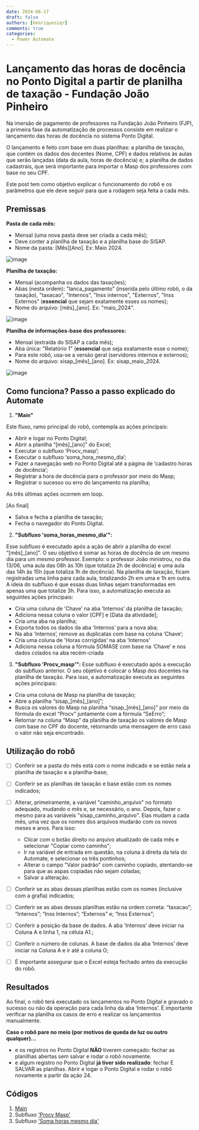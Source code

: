 ```yaml
---
date: 2024-06-17
draft: false
authors: [henriquesiqr]
comments: true
categories:
  - Power Automate
---
```


# Lançamento das horas de docência no Ponto Digital a partir de planilha de taxação - Fundação João Pinheiro

Na imersão de pagamento de professores na Fundação João Pinheiro (FJP), a primeira fase da automatização de processos consiste em realizar o lançamento das horas de docência no sistema Ponto Digital.

O lançamento é feito com base em duas planilhas: a planilha de taxação, que contém os dados dos docentes (Nome, CPF) e dados relativos às aulas que serão lançadas (data da aula, horas de docência) e; a planilha de dados cadastrais, que será importante para importar o Masp dos professores com base no seu CPF.  
 
<!-- more -->

Este post tem como objetivo explicar o funcionamento do robô e os parâmetros que ele deve seguir para que a rodagem seja feita a cada mês. 

## Premissas
**Pasta de cada mês:** 

- Mensal (uma nova pasta deve ser criada a cada mês); 
- Deve conter a planilha de taxação e a planilha base do SISAP. 
- Nome da pasta: [Mês][Ano]. Ex: Maio 2024.

![image](https://github.com/automatiza-mg/automatizacoes/assets/146127524/6764b28d-5d04-4c89-bd72-673cf145d2c1)

**Planilha de taxação:**

<!-- more -->
- Mensal (acompanha os dados das taxações);
- Abas (nesta ordem): "lanca_pagamento" (inserida pelo último robô, o da taxação), "taxacao", "Internos", "Inss internos", "Externos", "Inss Externos" (**essencial** que sejam exatamente esses os nomes);
- Nome do arquivo: [mês]_[ano]. Ex: "maio_2024". 

![image]()

**Planilha de informações-base dos professores:**

- Mensal (extraída do SISAP a cada mês);
- Aba única: "Relatório 1" (**essencial** que seja exatamente esse o nome);
- Para este robô, usa-se a versão geral (servidores internos e externos);
- Nome do arquivo: sisap_[mês]_[ano]. Ex: sisap_maio_2024.

![image](https://github.com/automatiza-mg/automatizacoes/assets/146127524/80d5cc9a-d437-455d-be77-f8b6866c5a22)

## Como funciona? Passo a passo explicado do Automate

1. **"Main"**

Este fluxo, ramo principal do robô, contempla as ações principais:  

- Abrir e logar no Ponto Digital; 
- Abrir a planilha “[mês]_[ano]” do Excel; 
- Executar o subfluxo ‘Procv_masp’; 
- Executar o subfluxo ‘soma_hora_mesmo_dia’; 
- Fazer a navegação web no Ponto Digital até a página de ‘cadastro horas de docência’; 
- Registrar a hora de docência para o professor por meio do Masp; 
- Registrar o sucesso ou erro do lançamento na planilha; 
  
As três últimas ações ocorrem em loop. 

[Ao final] 
- Salva e fecha a planilha de taxação; 
- Fecha o navegador do Ponto Digital.

2. **"Subfluxo 'soma_horas_mesmo_dia'":**

Esse subfluxo é executado após a ação de abrir a planilha do excel “[mês]_[ano]”. O seu objetivo é somar as horas de docência de um mesmo dia para um mesmo professor. Exemplo: o professor João ministrou, no dia 13/06, uma aula das 08h às 10h (que totaliza 2h de docência) e uma aula das 14h às 15h (que totaliza 1h de docência). Na planilha de taxação, ficam registradas uma linha para cada aula, totalizando 2h em uma e 1h em outra. A ideia do subfluxo é que essas duas linhas sejam transformadas em apenas uma que totalize 3h. 
Para isso, a automatização executa as seguintes ações principais:

- Cria uma coluna de 'Chave’ na aba ‘Internos’ da planilha de taxação; 
- Adiciona nessa coluna o valor [CPF] e [Data da atividade]; 
- Cria uma aba na planilha; 
- Exporta todos os dados da aba ‘Internos’ para a nova aba; 
- Na aba ‘Internos’, remove as duplicatas com base na coluna ‘Chave’; 
- Cria uma coluna de 'Horas corrigidas’ na aba ‘Internos’ 
- Adiciona nessa coluna a fórmula SOMASE com base na ‘Chave’ e nos dados colados na aba recém-criada 

3. **"Subfluxo 'Procv_masp'":**
Esse subfluxo é executado após a execução do subfluxo anterior. O seu objetivo é colocar o Masp dos docentes na planilha de taxação. Para isso, a automatização executa as seguintes ações principais: 

- Cria uma coluna de Masp na planilha de taxação; 
- Abre a planilha “sisap_[mês]_[ano]”;
- Busca os valores do Masp na planilha “sisap_[mês]_[ano]” por meio da fórmula do excel “Procv” juntamente com a fórmula “SeErro”; 
- Retornar na coluna “Masp” da planilha de taxação os valores de Masp com base no CPF do docente, retornando uma mensagem de erro caso o valor não seja encontrado. 

## Utilização do robô

- [ ] Conferir se a pasta do mês está com o nome indicado e se estão nela a planilha de taxação e a planilha-base;
- [ ] Conferir se as planilhas de taxação e base estão com os nomes indicados;
- [ ] Alterar, primeiramente, a variável "caminho_arquivo" no formato adequado, mudando o mês e, se necessário, o ano. Depois, fazer o mesmo para as variáveis "sisap_caminho_arquivo". Elas mudam a cada mês, uma vez que os nomes dos arquivos mudarão com os novos meses e anos. Para isso:
    - Clicar com o botão direito no arquivo atualizado de cada mês e selecionar "Copiar como caminho"; 
    - Ir na variável de entrada em questão, na coluna à direita da tela do Automate, e selecionar os três pontinhos;
    - Alterar o campo "Valor padrão" com caminho copiado, atentando-se para que as aspas copiadas não sejam coladas; 
    - Salvar a alteração.    

- [ ] Conferir se as abas dessas planilhas estão com os nomes (inclusive com a grafia) indicados;
- [ ] Conferir se as abas dessas planilhas estão na ordem correta: “taxacao”; “Internos”; “Inss Internos”; “Externos” e; “Inss Externos”; 
- [ ] Conferir a posição da base de dados. A aba ‘Internos’ deve iniciar na Coluna A e linha 1, na célula A1.; 
- [ ] Conferir o número de colunas. A base de dados da aba ‘Internos’ deve iniciar na Coluna A e ir até a coluna O; 
- [ ] É importante assegurar que o Excel esteja fechado antes da execução do robô. 

## Resultados

Ao final, o robô terá executado os lançamentos no Ponto Digital e gravado o sucesso ou não da operação para cada linha da aba ‘Internos’. É importante verificar na planilha os casos de erro e realizar os lançamentos manualmente. 

**Caso o robô pare no meio (por motivos de queda de luz ou outro qualquer)...**
- e os registros no Ponto Digital **NÃO** tiverem começado: fechar as planilhas abertas sem salvar e rodar o robô novamente.
- e algum registro no Ponto Digital **já tiver sido realizado**: fechar E SALVAR as planilhas. Abrir e logar o Ponto Digital e rodar o robô novamente a partir da ação 24.

## Códigos

1. [Main](https://raw.githubusercontent.com/automatiza-mg/biblioteca-de-robos/main/robos/fjp_pontodigital_main.txt)
2. Subfluxo ['Procv Masp'](https://raw.githubusercontent.com/automatiza-mg/biblioteca-de-robos/main/robos/fjp_pontodigital_procv_masp.txt)
3. Subfluxo ['Soma horas mesmo dia'](https://raw.githubusercontent.com/automatiza-mg/biblioteca-de-robos/main/robos/fjp_pontodigital_soma_horas.txt)
